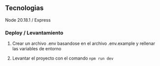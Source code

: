 ## Tecnologias
Node 20.18.1 / Express

### Deploy / Levantamiento
1. Crear un archivo .env basandose en el archivo .env.example y rellenar las variables de entorno

2. Levantar el proyecto con el comando ``npm run dev``
